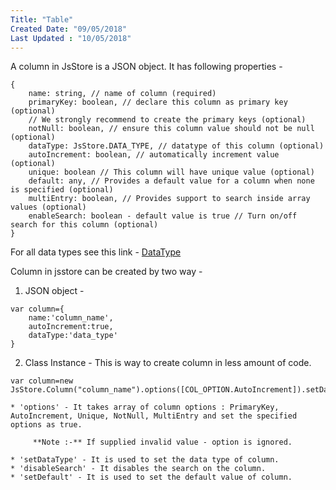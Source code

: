 ```yaml
---
Title: "Table"
Created Date: "09/05/2018"
Last Updated : "10/05/2018"
---
```


A column in JsStore is a JSON object. It has following properties -

```
{
    name: string, // name of column (required)
    primaryKey: boolean, // declare this column as primary key (optional)
    // We strongly recommend to create the primary keys (optional)
    notNull: boolean, // ensure this column value should not be null (optional)
    dataType: JsStore.DATA_TYPE, // datatype of this column (optional)
    autoIncrement: boolean, // automatically increment value (optional)
    unique: boolean // This column will have unique value (optional)
    default: any, // Provides a default value for a column when none is specified (optional)
    multiEntry: boolean, // Provides support to search inside array values (optional)
    enableSearch: boolean - default value is true // Turn on/off search for this column (optional)
}
```
For all data types see this link - [DataType](/tutorial/enums/)

Column in jsstore can be created by two way - 

1. JSON object - 

```
var column={
    name:'column_name',
    autoIncrement:true,
    dataType:'data_type'
}
```
        
2. Class Instance - This is way to create column in less amount of code.

```
var column=new JsStore.Column("column_name").options([COL_OPTION.AutoIncrement]).setDataType('datatype')
```

    * 'options' - It takes array of column options : PrimaryKey, AutoIncrement, Unique, NotNull, MultiEntry and set the specified options as true.

         **Note :-** If supplied invalid value - option is ignored.

    * 'setDataType' - It is used to set the data type of column.
    * 'disableSearch' - It disables the search on the column.
    * 'setDefault' - It is used to set the default value of column.

